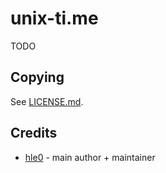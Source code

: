 # unix-ti.me

TODO

## Copying

See [LICENSE.md](./LICENSE.md).

## Credits

- [hle0](https://github.com/hle0) - main author + maintainer